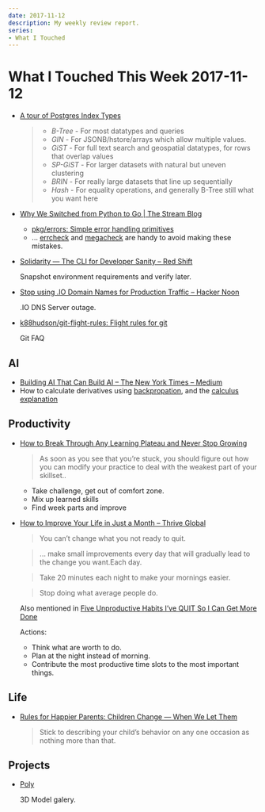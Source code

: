 ```yaml
---
date: 2017-11-12
description: My weekly review report.
series:
- What I Touched
---
```


# What I Touched This Week 2017-11-12


- [A tour of Postgres Index Types](https://www.citusdata.com/blog/2017/10/17/tour-of-postgres-index-types/)

    > * *B-Tree* - For most datatypes and queries
    > * *GIN* - For JSONB/hstore/arrays which allow multiple values.
    > * *GiST* - For full text search and geospatial datatypes, for rows that overlap values
    > * *SP-GiST* - For larger datasets with natural but uneven clustering
    > * *BRIN* - For really large datasets that line up sequentially
    > * *Hash* - For equality operations, and generally B-Tree still what you want here

- [Why We Switched from Python to Go | The Stream Blog](https://getstream.io/blog/switched-python-go/)

    - [pkg/errors: Simple error handling primitives](https://github.com/pkg/errors)
    - ... [errcheck](https://github.com/kisielk/errcheck) and [megacheck](https://github.com/dominikh/go-tools/tree/master/cmd/megacheck) are handy to avoid making these mistakes.

<!--more-->

- [Solidarity — The CLI for Developer Sanity – Red Shift](https://shift.infinite.red/solidarity-the-cli-for-developer-sanity-672fa81b98e9)

    Snapshot environment requirements and verify later.

- [Stop using .IO Domain Names for Production Traffic – Hacker Noon](https://hackernoon.com/stop-using-io-domain-names-for-production-traffic-b6aa17eeac20)

    .IO DNS Server outage.

- [k88hudson/git-flight-rules: Flight rules for git](https://github.com/k88hudson/git-flight-rules)

    Git FAQ

## AI

- [Building AI That Can Build AI – The New York Times – Medium](https://medium.com/the-new-york-times/building-ai-that-can-build-ai-7a0546be97bf)
- How to calculate derivatives using [backpropation](https://www.youtube.com/watch?v=Ilg3gGewQ5U), and the [calculus explanation](https://www.youtube.com/watch?v=tIeHLnjs5U8)

## Productivity

- [How to Break Through Any Learning Plateau and Never Stop Growing](https://www.nateliason.com/learning-plateau/)

    > As soon as you see that you’re stuck, you should figure out how you can modify your practice to deal with the weakest part of your skillset..  

    - Take challenge, get out of comfort zone.
    - Mix up learned skills
    - Find week parts and improve

- [How to Improve Your Life in Just a Month – Thrive Global](https://journal.thriveglobal.com/how-to-improve-your-life-in-just-a-month-eed6c90ee6c4)

    > You can’t change what you not ready to quit.  

    > ... make small improvements every day that will gradually lead to the change you want.Each day.  

    > Take 20 minutes each night to make your mornings easier.  

    > Stop doing what average people do.  

    Also mentioned in [Five Unproductive Habits I’ve QUIT So I Can Get More Done](https://medium.com/personal-growth/five-unproductive-habits-ive-quit-so-i-can-get-more-done-830c6836e694)

    Actions:

    - Think what are worth to do.
    - Plan at the night instead of morning.
    - Contribute the most productive time slots to the most important things.

## Life

- [Rules for Happier Parents: Children Change — When We Let Them](https://betterhumans.coach.me/rules-for-happier-parents-children-change-when-we-let-them-cb93816b41ce)

    > Stick to describing your child’s behavior on any one occasion as nothing more than that.

## Projects

- [Poly](https://poly.google.com/)

    3D Model galery.
